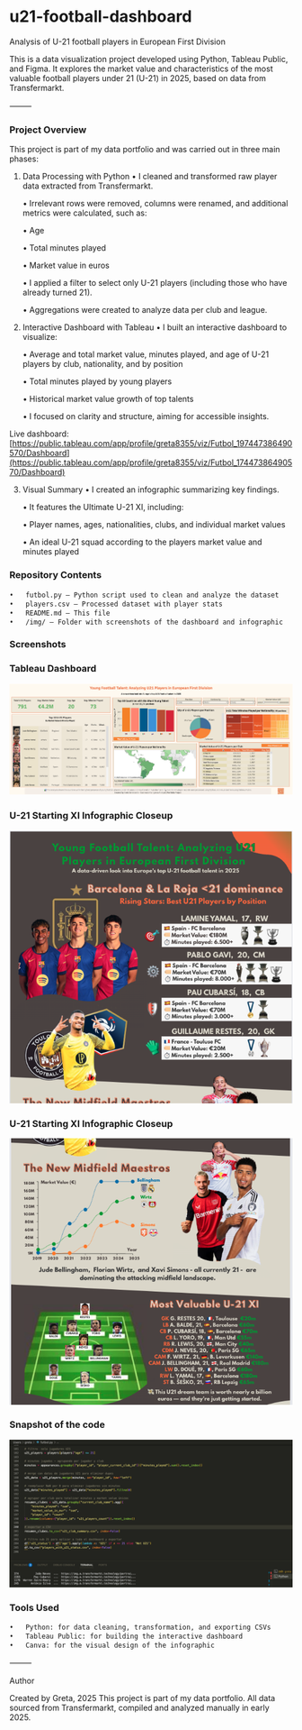 # u21-football-dashboard
Analysis of U-21 football players in European First Division

This is a data visualization project developed using Python, Tableau Public, and Figma. It explores the market value and characteristics of the most valuable football players under 21 (U-21) in 2025, based on data from Transfermarkt.

⸻

### Project Overview

This project is part of my data portfolio and was carried out in three main phases:

1. Data Processing with Python
	•	I cleaned and transformed raw player data extracted from Transfermarkt.

	•	Irrelevant rows were removed, columns were renamed, and additional metrics were calculated, such as:

	•	Age

	•	Total minutes played

	•	Market value in euros

	•	I applied a filter to select only U-21 players (including those who have already turned 21).

	•	Aggregations were created to analyze data per club and league.

3. Interactive Dashboard with Tableau
	•	I built an interactive dashboard to visualize:

	•	Average and total market value, minutes played, and age of U-21 players by club, nationality, and by position

	•	Total minutes played by young players

	•	Historical market value growth of top talents

	•	I focused on clarity and structure, aiming for accessible insights.
	
Live dashboard:
[https://public.tableau.com/app/profile/greta8355/viz/Futbol_197447386490570/Dashboard](https://public.tableau.com/app/profile/greta8355/viz/Futbol_17447386490570/Dashboard)

3. Visual Summary
	•	I created an infographic summarizing key findings.

	•	It features the Ultimate U-21 XI, including:

	•	Player names, ages, nationalities, clubs, and individual market values

	•	An ideal U-21 squad according to the players market value and minutes played

### Repository Contents
	•	futbol.py – Python script used to clean and analyze the dataset
	•	players.csv – Processed dataset with player stats
	•	README.md – This file
	•	/img/ – Folder with screenshots of the dashboard and infographic

### Screenshots

### Tableau Dashboard
![Dashboard](img/dashboard_screenshot.png)

### U-21 Starting XI Infographic Closeup
![Dashboard](img/infographic-closeup.png)
### U-21 Starting XI Infographic Closeup
![Dashboard](img/infographic-closeup2.png)

### Snapshot of the code
![Dashboard](img/python_screenshot.png)

### Tools Used
	•	Python: for data cleaning, transformation, and exporting CSVs
	•	Tableau Public: for building the interactive dashboard
	•	Canva: for the visual design of the infographic

⸻

Author

Created by Greta, 2025
This project is part of my data portfolio. All data sourced from Transfermarkt, compiled and analyzed manually in early 2025.


